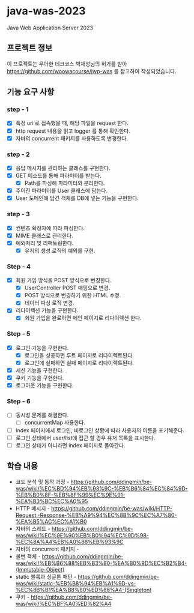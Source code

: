 # java-was-2023

Java Web Application Server 2023

## 프로젝트 정보

이 프로젝트는 우아한 테크코스 박재성님의 허가를 받아 https://github.com/woowacourse/jwp-was
를 참고하여 작성되었습니다.

## 기능 요구 사항

### step - 1

- [X] 특정 uri 로 접속했을 때, 해당 파일을 request 한다.
- [X] http request 내용을 읽고 logger 를 통해 확인한다.
- [X] 자바의 concurrent 패키지를 사용하도록 변경한다.

### step - 2

- [X] 응답 메시지를 관리하는 클래스를 구현한다.
- [X] GET 메소드를 통해 파라미터를 받는다.
    - [X] Path를 파싱해 파라미터와 분리한다.
- [X] 주어진 파라미터를 User 클래스에 담는다.
- [X] User 도메인에 담긴 객체를 DB에 넣는 기능을 구현한다.

### step - 3

- [X] 컨텐츠 확장자에 따라 파싱한다.
- [X] MIME 클래스로 관리한다.
- [X] 예외처리 및 리팩토링한다.
    - [X] 유저의 생성 로직의 예외를 구현.

### Step - 4

- [X] 회원 가입 방식을 POST 방식으로 변경한다.
    - [X] UserController POST 매핑으로 변경.
    - [X] POST 방식으로 변경하기 위한 HTML 수정.
    - [X] 데이터 파싱 로직 변경.
- [X] 리다이렉션 기능을 구현한다.
    - [X] 회원 가입을 완료하면 메인 페이지로 리다이렉션 한다.

### Step - 5

- [X] 로그인 기능을 구현한다.
    - [X] 로그인을 성공하면 루트 페이지로 리다이렉트된다.
    - [X] 로그인에 실패하면 실패 페이지로 리다이렉트된다.
- [X] 세션 기능을 구현한다.
- [X] 쿠키 기능을 구현한다.
- [X] 로그아웃 기능을 구현한다.

### Step - 6

- [ ] 동시성 문제를 해결한다.
    - [ ] concurrentMap 사용한다.
- [ ] index 페이지에서 로그인, 비로그인 상황에 따라 사용자의 이름을 표기해준다.
- [ ] 로그인 상태에서 user/list에 접근 할 경우 유저 목록을 표시한다.
- [ ] 로그인 상태가 아니라면 index 페이지로 돌아간다.

## 학습 내용

- 코드 분석 및 동작
  과정 - https://github.com/ddingmin/be-was/wiki/%EC%BD%94%EB%93%9C-%EB%B6%84%EC%84%9D-%EB%B0%8F-%EB%8F%99%EC%9E%91-%EA%B3%BC%EC%A0%95
- HTTP
  메시지 - https://github.com/ddingmin/be-was/wiki/HTTP-Request,-Response-%EB%A9%94%EC%8B%9C%EC%A7%80-%EA%B5%AC%EC%A1%B0
- 자바의 스레드 - https://github.com/ddingmin/be-was/wiki/%EC%9E%90%EB%B0%94%EC%9D%98-%EC%8A%A4%EB%A0%88%EB%93%9C
- 자바의 concurrent 패키지 -
- 불변 객체 - https://github.com/ddingmin/be-was/wiki/%EB%B6%88%EB%B3%80-%EA%B0%9D%EC%B2%B4-(Immutable-Object)
- static 블록과 싱글톤
  패턴 - https://github.com/ddingmin/be-was/wiki/static-%EB%B8%94%EB%A1%9D-vs-%EC%8B%B1%EA%B8%80%ED%86%A4-(Singleton)
- 쿠키 - https://github.com/ddingmin/be-was/wiki/%EC%BF%A0%ED%82%A4